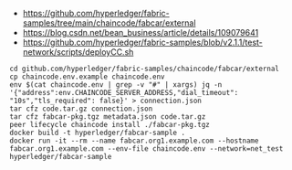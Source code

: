 - https://github.com/hyperledger/fabric-samples/tree/main/chaincode/fabcar/external
- https://blog.csdn.net/bean_business/article/details/109079641
- https://github.com/hyperledger/fabric-samples/blob/v2.1.1/test-network/scripts/deployCC.sh
```
cd github.com/hyperledger/fabric-samples/chaincode/fabcar/external
cp chaincode.env.example chaincode.env
env $(cat chaincode.env | grep -v "#" | xargs) jq -n '{"address":env.CHAINCODE_SERVER_ADDRESS,"dial_timeout": "10s","tls_required": false}' > connection.json
tar cfz code.tar.gz connection.json
tar cfz fabcar-pkg.tgz metadata.json code.tar.gz
peer lifecycle chaincode install ./fabcar-pkg.tgz
docker build -t hyperledger/fabcar-sample .
docker run -it --rm --name fabcar.org1.example.com --hostname fabcar.org1.example.com --env-file chaincode.env --network=net_test hyperledger/fabcar-sample

```
